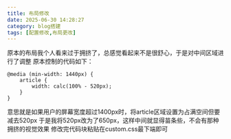 ```yaml
---
title: 布局修改
date: 2025-06-30 14:28:27
category: blog搭建      
tags: [配置修改,布局更改]
---
```

原本的布局我个人看来过于拥挤了，总感觉看起来不是很舒心，于是对中间区域进行了调整
原本控制的代码如下：
```
@media (min-width: 1440px) {
    article {
        width: calc(100% - 520px);
    }
}
```
意思就是如果用户的屏幕宽度超过1400px时，将article区域设置为占满空间但要减去520px
于是我将520px改为了650px，这样中间就显得苗条些，不会有那种拥挤的视觉效果
修改完代码块粘贴在custom.css最下端即可
